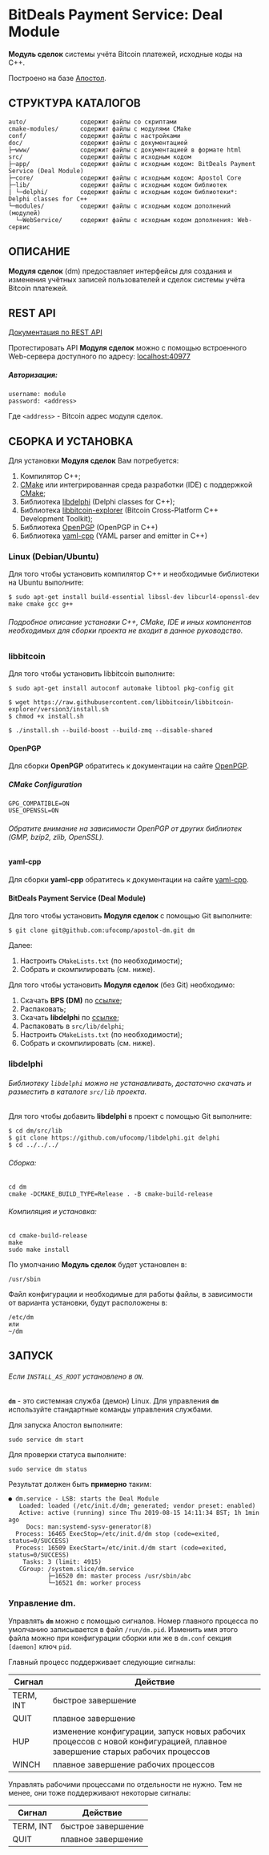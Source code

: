 # BitDeals Payment Service: Deal Module

**Модуль сделок** системы учёта Bitcoin платежей, исходные коды на C++.

Построено на базе [Апостол](https://github.com/ufocomp/apostol).

СТРУКТУРА КАТАЛОГОВ
-
    auto/               содержит файлы со скриптами
    cmake-modules/      содержит файлы с модулями CMake
    conf/               содержит файлы с настройками
    doc/                содержит файлы с документацией
    ├─www/              содержит файлы с документацией в формате html
    src/                содержит файлы с исходным кодом
    ├─app/              содержит файлы с исходным кодом: BitDeals Payment Service (Deal Module)
    ├─core/             содержит файлы с исходным кодом: Apostol Core
    ├─lib/              содержит файлы с исходным кодом библиотек
    | └─delphi/         содержит файлы с исходным кодом библиотеки*: Delphi classes for C++
    └─modules/          содержит файлы с исходным кодом дополнений (модулей)
      └─WebService/     содержит файлы с исходным кодом дополнения: Web-сервис

ОПИСАНИЕ
-

**Модуля сделок** (dm) предоставляет интерфейсы для создания и изменения учётных записей пользователей и сделок системы учёта Bitcoin платежей.

REST API
-

[Документация по REST API](./doc/REST-API-ru.md)

Протестировать API **Модуля сделок** можно с помощью встроенного Web-сервера доступного по адресу: [localhost:40977](http://localhost:40977)

##### Авторизация:
    username: module
    password: <address> 

Где `<address>` - Bitcoin адрес модуля сделок.

СБОРКА И УСТАНОВКА
-
Для установки **Модуля сделок** Вам потребуется:

1. Компилятор C++;
1. [CMake](https://cmake.org) или интегрированная среда разработки (IDE) с поддержкой [CMake](https://cmake.org);
1. Библиотека [libdelphi](https://github.com/ufocomp/libdelphi) (Delphi classes for C++);
1. Библиотека [libbitcoin-explorer](https://github.com/libbitcoin/libbitcoin-explorer/tree/version3) (Bitcoin Cross-Platform C++ Development Toolkit);
1. Библиотека [OpenPGP](https://github.com/calccrypto/OpenPGP) (OpenPGP in C++)
1. Библиотека [yaml-cpp](https://github.com/jbeder/yaml-cpp) (YAML parser and emitter in C++)

### Linux (Debian/Ubuntu)

Для того чтобы установить компилятор C++ и необходимые библиотеки на Ubuntu выполните:
~~~
$ sudo apt-get install build-essential libssl-dev libcurl4-openssl-dev make cmake gcc g++
~~~

###### Подробное описание установки C++, CMake, IDE и иных компонентов необходимых для сборки проекта не входит в данное руководство. 

### libbitcoin

Для того чтобы установить libbitcoin выполните:
~~~
$ sudo apt-get install autoconf automake libtool pkg-config git
~~~
~~~
$ wget https://raw.githubusercontent.com/libbitcoin/libbitcoin-explorer/version3/install.sh
$ chmod +x install.sh
~~~
~~~
$ ./install.sh --build-boost --build-zmq --disable-shared
~~~

#### OpenPGP

Для сборки **OpenPGP** обратитесь к документации на сайте [OpenPGP](https://github.com/calccrypto/OpenPGP).

##### CMake Configuration
~~~
GPG_COMPATIBLE=ON
USE_OPENSSL=ON
~~~

###### Обратите внимание на зависимости OpenPGP от других библиотек (GMP, bzip2, zlib, OpenSSL).

#### yaml-cpp

Для сборки **yaml-cpp** обратитесь к документации на сайте [yaml-cpp](https://github.com/jbeder/yaml-cpp).

#### BitDeals Payment Service (Deal Module)

Для того чтобы установить **Модуля сделок** с помощью Git выполните:
~~~
$ git clone git@github.com:ufocomp/apostol-dm.git dm
~~~
Далее:
1. Настроить `CMakeLists.txt` (по необходимости);
1. Собрать и скомпилировать (см. ниже).

Для того чтобы установить **Модуля сделок** (без Git) необходимо:

1. Скачать **BPS (DM)** по [ссылке](https://github.com/ufocomp/apostol-dm/archive/master.zip);
1. Распаковать;
1. Скачать **libdelphi** по [ссылке](https://github.com/ufocomp/libdelphi/archive/master.zip);
1. Распаковать в `src/lib/delphi`;
1. Настроить `CMakeLists.txt` (по необходимости);
1. Собрать и скомпилировать (см. ниже).

### libdelphi

###### Библиотеку `libdelphi` можно не устанавливать, достаточно скачать и разместить в каталоге `src/lib` проекта.

Для того чтобы добавить **libdelphi** в проект с помощью Git выполните:
~~~
$ cd dm/src/lib
$ git clone https://github.com/ufocomp/libdelphi.git delphi
$ cd ../../../
~~~

###### Сборка:
~~~
cd dm
cmake -DCMAKE_BUILD_TYPE=Release . -B cmake-build-release
~~~

###### Компиляция и установка:
~~~
cd cmake-build-release
make
sudo make install
~~~

По умолчанию **Модуль сделок** будет установлен в:
~~~
/usr/sbin
~~~

Файл конфигурации и необходимые для работы файлы, в зависимости от варианта установки, будут расположены в: 
~~~
/etc/dm
или
~/dm
~~~

ЗАПУСК 
-
###### Если `INSTALL_AS_ROOT` установлено в `ON`.

**`dm`** - это системная служба (демон) Linux. 
Для управления **`dm`** используйте стандартные команды управления службами.

Для запуска Апостол выполните:
~~~
sudo service dm start
~~~

Для проверки статуса выполните:
~~~
sudo service dm status
~~~

Результат должен быть **примерно** таким:
~~~
● dm.service - LSB: starts the Deal Module
   Loaded: loaded (/etc/init.d/dm; generated; vendor preset: enabled)
   Active: active (running) since Thu 2019-08-15 14:11:34 BST; 1h 1min ago
     Docs: man:systemd-sysv-generator(8)
  Process: 16465 ExecStop=/etc/init.d/dm stop (code=exited, status=0/SUCCESS)
  Process: 16509 ExecStart=/etc/init.d/dm start (code=exited, status=0/SUCCESS)
    Tasks: 3 (limit: 4915)
   CGroup: /system.slice/dm.service
           ├─16520 dm: master process /usr/sbin/abc
           └─16521 dm: worker process
~~~

### **Управление dm**.

Управлять **`dm`** можно с помощью сигналов.
Номер главного процесса по умолчанию записывается в файл `/run/dm.pid`. 
Изменить имя этого файла можно при конфигурации сборки или же в `dm.conf` секция `[daemon]` ключ `pid`. 

Главный процесс поддерживает следующие сигналы:

|Сигнал   |Действие          |
|---------|------------------|
|TERM, INT|быстрое завершение|
|QUIT     |плавное завершение|
|HUP	  |изменение конфигурации, запуск новых рабочих процессов с новой конфигурацией, плавное завершение старых рабочих процессов|
|WINCH    |плавное завершение рабочих процессов|	

Управлять рабочими процессами по отдельности не нужно. Тем не менее, они тоже поддерживают некоторые сигналы:

|Сигнал   |Действие          |
|---------|------------------|
|TERM, INT|быстрое завершение|
|QUIT	  |плавное завершение|
